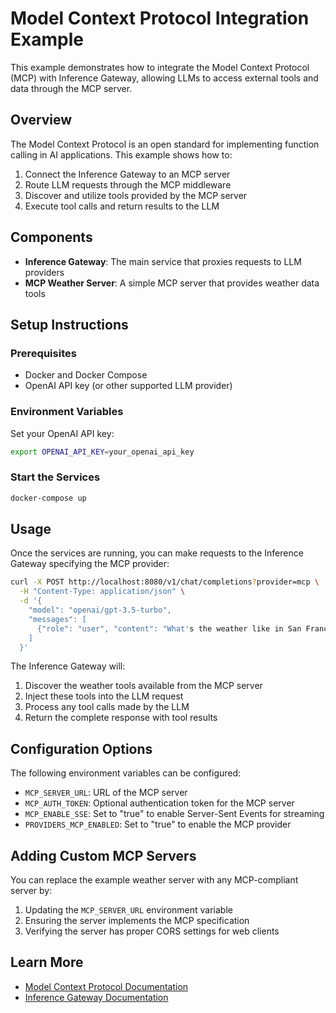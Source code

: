 # Model Context Protocol Integration Example

This example demonstrates how to integrate the Model Context Protocol (MCP) with Inference Gateway, allowing LLMs to access external tools and data through the MCP server.

## Overview

The Model Context Protocol is an open standard for implementing function calling in AI applications. This example shows how to:

1. Connect the Inference Gateway to an MCP server
2. Route LLM requests through the MCP middleware
3. Discover and utilize tools provided by the MCP server
4. Execute tool calls and return results to the LLM

## Components

- **Inference Gateway**: The main service that proxies requests to LLM providers
- **MCP Weather Server**: A simple MCP server that provides weather data tools

## Setup Instructions

### Prerequisites

- Docker and Docker Compose
- OpenAI API key (or other supported LLM provider)

### Environment Variables

Set your OpenAI API key:

```bash
export OPENAI_API_KEY=your_openai_api_key
```

### Start the Services

```bash
docker-compose up
```

## Usage

Once the services are running, you can make requests to the Inference Gateway specifying the MCP provider:

```bash
curl -X POST http://localhost:8080/v1/chat/completions?provider=mcp \
  -H "Content-Type: application/json" \
  -d '{
    "model": "openai/gpt-3.5-turbo",
    "messages": [
      {"role": "user", "content": "What's the weather like in San Francisco?"}
    ]
  }'
```

The Inference Gateway will:

1. Discover the weather tools available from the MCP server
2. Inject these tools into the LLM request
3. Process any tool calls made by the LLM
4. Return the complete response with tool results

## Configuration Options

The following environment variables can be configured:

- `MCP_SERVER_URL`: URL of the MCP server
- `MCP_AUTH_TOKEN`: Optional authentication token for the MCP server
- `MCP_ENABLE_SSE`: Set to "true" to enable Server-Sent Events for streaming
- `PROVIDERS_MCP_ENABLED`: Set to "true" to enable the MCP provider

## Adding Custom MCP Servers

You can replace the example weather server with any MCP-compliant server by:

1. Updating the `MCP_SERVER_URL` environment variable
2. Ensuring the server implements the MCP specification
3. Verifying the server has proper CORS settings for web clients

## Learn More

- [Model Context Protocol Documentation](https://modelcontextprotocol.io)
- [Inference Gateway Documentation](https://github.com/inference-gateway/inference-gateway)

